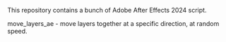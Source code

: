 This repository contains a bunch of Adobe After Effects 2024 script.

move_layers_ae - move layers together at a specific direction, at random speed.

